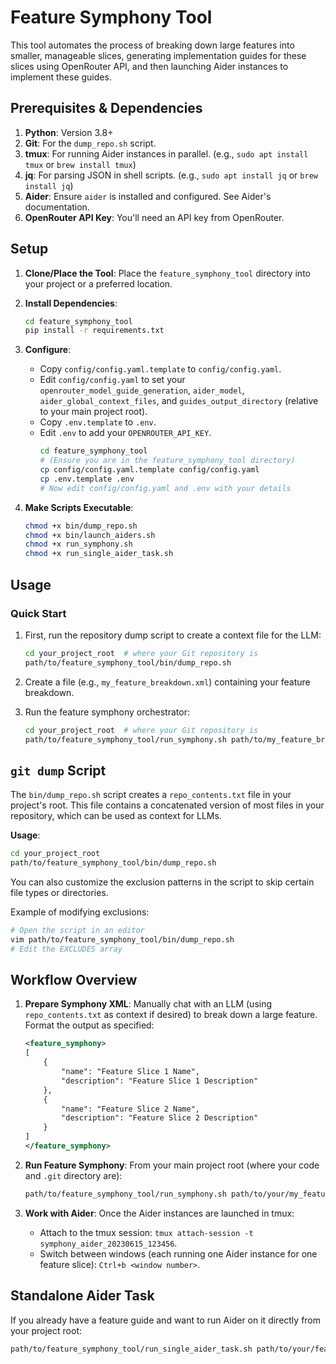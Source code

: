 # Feature Symphony Tool

This tool automates the process of breaking down large features into smaller, manageable slices, generating implementation guides for these slices using OpenRouter API, and then launching Aider instances to implement these guides.

## Prerequisites & Dependencies

1.  **Python**: Version 3.8+
2.  **Git**: For the `dump_repo.sh` script.
3.  **tmux**: For running Aider instances in parallel. (e.g., `sudo apt install tmux` or `brew install tmux`)
4.  **jq**: For parsing JSON in shell scripts. (e.g., `sudo apt install jq` or `brew install jq`)
5.  **Aider**: Ensure `aider` is installed and configured. See Aider's documentation.
6.  **OpenRouter API Key**: You'll need an API key from OpenRouter.

## Setup

1.  **Clone/Place the Tool**:
    Place the `feature_symphony_tool` directory into your project or a preferred location.

2.  **Install Dependencies**:
    ```bash
    cd feature_symphony_tool
    pip install -r requirements.txt
    ```

3.  **Configure**:
    *   Copy `config/config.yaml.template` to `config/config.yaml`.
    *   Edit `config/config.yaml` to set your `openrouter_model_guide_generation`, `aider_model`, `aider_global_context_files`, and `guides_output_directory` (relative to your main project root).
    *   Copy `.env.template` to `.env`.
    *   Edit `.env` to add your `OPENROUTER_API_KEY`.
        ```bash
        cd feature_symphony_tool
        # (Ensure you are in the feature_symphony_tool directory)
        cp config/config.yaml.template config/config.yaml
        cp .env.template .env
        # Now edit config/config.yaml and .env with your details
        ```

4.  **Make Scripts Executable**:
    ```bash
    chmod +x bin/dump_repo.sh
    chmod +x bin/launch_aiders.sh
    chmod +x run_symphony.sh
    chmod +x run_single_aider_task.sh
    ```

## Usage

### Quick Start

1.  First, run the repository dump script to create a context file for the LLM:
    ```bash
    cd your_project_root  # where your Git repository is
    path/to/feature_symphony_tool/bin/dump_repo.sh
    ```

2.  Create a file (e.g., `my_feature_breakdown.xml`) containing your feature breakdown.

3.  Run the feature symphony orchestrator:
    ```bash
    cd your_project_root  # where your Git repository is
    path/to/feature_symphony_tool/run_symphony.sh path/to/my_feature_breakdown.xml
    ```

## `git dump` Script

The `bin/dump_repo.sh` script creates a `repo_contents.txt` file in your project's root. This file contains a concatenated version of most files in your repository, which can be used as context for LLMs.

**Usage**:
```bash
cd your_project_root
path/to/feature_symphony_tool/bin/dump_repo.sh
```

You can also customize the exclusion patterns in the script to skip certain file types or directories.

Example of modifying exclusions:
```bash
# Open the script in an editor
vim path/to/feature_symphony_tool/bin/dump_repo.sh
# Edit the EXCLUDES array
```

## Workflow Overview

1.  **Prepare Symphony XML**: Manually chat with an LLM (using `repo_contents.txt` as context if desired) to break down a large feature. Format the output as specified:
    ```xml
    <feature_symphony>
    [
        {
            "name": "Feature Slice 1 Name",
            "description": "Feature Slice 1 Description"
        },
        {
            "name": "Feature Slice 2 Name",
            "description": "Feature Slice 2 Description"
        }
    ]
    </feature_symphony>
    ```

2.  **Run Feature Symphony**:
    From your main project root (where your code and `.git` directory are):
    ```bash
    path/to/feature_symphony_tool/run_symphony.sh path/to/your/my_feature_breakdown.xml
    ```

3.  **Work with Aider**:
    Once the Aider instances are launched in tmux:
    *   Attach to the tmux session: `tmux attach-session -t symphony_aider_20230615_123456`.
    *   Switch between windows (each running one Aider instance for one feature slice): `Ctrl+b <window number>`.

## Standalone Aider Task

If you already have a feature guide and want to run Aider on it directly from your project root:

```bash
path/to/feature_symphony_tool/run_single_aider_task.sh path/to/your/feature_guide.md
``` 